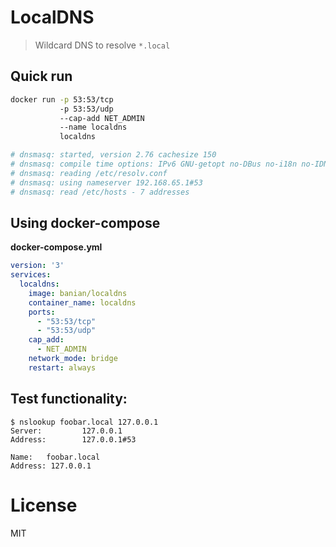 # LocalDNS

> Wildcard DNS to resolve `*.local`

## Quick run

```bash
docker run -p 53:53/tcp
           -p 53:53/udp
           --cap-add NET_ADMIN
           --name localdns
           localdns
```
```bash
# dnsmasq: started, version 2.76 cachesize 150
# dnsmasq: compile time options: IPv6 GNU-getopt no-DBus no-i18n no-IDN DHCP DHCPv6 no-Lua TFTP no-conntrack ipset auth no-DNSSEC loop-detect inotify
# dnsmasq: reading /etc/resolv.conf
# dnsmasq: using nameserver 192.168.65.1#53
# dnsmasq: read /etc/hosts - 7 addresses
```

## Using docker-compose

**docker-compose.yml**

```yml
version: '3'
services:
  localdns:
    image: banian/localdns
    container_name: localdns
    ports:
      - "53:53/tcp"
      - "53:53/udp"
    cap_add:
      - NET_ADMIN
    network_mode: bridge
    restart: always
```

## Test functionality:
```
$ nslookup foobar.local 127.0.0.1  
Server:         127.0.0.1
Address:        127.0.0.1#53

Name:   foobar.local
Address: 127.0.0.1
```

# License
MIT
